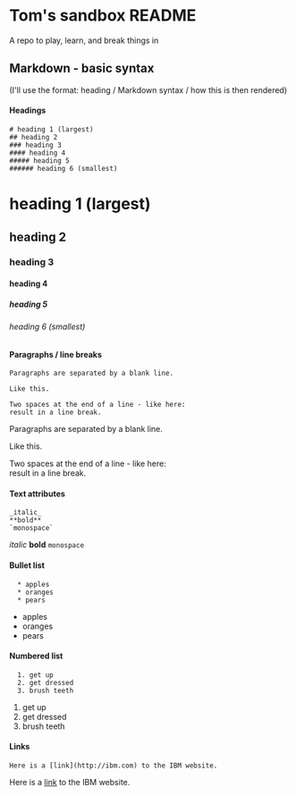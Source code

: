 # Tom's sandbox README
A repo to play, learn, and break things in


## Markdown - basic syntax
(I'll use the format: heading / Markdown syntax / how this is then rendered)


#### Headings
```
# heading 1 (largest)
## heading 2
### heading 3
#### heading 4
##### heading 5
###### heading 6 (smallest)
```
# heading 1 (largest)
## heading 2
### heading 3
#### heading 4
##### heading 5
###### heading 6 (smallest)


#### Paragraphs / line breaks
```
Paragraphs are separated by a blank line.

Like this.

Two spaces at the end of a line - like here:  
result in a line break.
```
Paragraphs are separated by a blank line.

Like this.

Two spaces at the end of a line - like here:  
result in a line break.


#### Text attributes
```
_italic_
**bold**
`monospace`
```
_italic_
**bold**
`monospace`


#### Bullet list
```
  * apples
  * oranges
  * pears
```
  * apples
  * oranges
  * pears


#### Numbered list
```
  1. get up
  2. get dressed
  3. brush teeth
```
  1. get up
  2. get dressed
  3. brush teeth


#### Links
```
Here is a [link](http://ibm.com) to the IBM website.
```
Here is a [link](http://ibm.com) to the IBM website.
